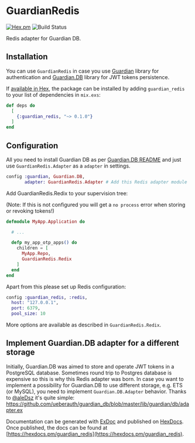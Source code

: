 # GuardianRedis

[![Hex.pm](https://img.shields.io/hexpm/v/guardian_redis.svg)](https://hex.pm/packages/guardian_redis)
![Build Status](https://github.com/alexfilatov/guardian_redis/workflows/Continuous%20Integration/badge.svg)

Redis adapter for Guardian DB.

## Installation

You can use `GuardianRedis` in case you use [Guardian](https://github.com/ueberauth/guardian) library for authentication
and [Guardian.DB](https://github.com/ueberauth/guardian_db) library for JWT tokens persistence.

If [available in Hex](https://hex.pm/docs/publish), the package can be installed
by adding `guardian_redis` to your list of dependencies in `mix.exs`:

```elixir
def deps do
  [
    {:guardian_redis, "~> 0.1.0"}
  ]
end
```


## Configuration

All you need to install Guardian DB as per [Guardian.DB README](https://github.com/ueberauth/guardian_db#readme)
and just use `GuardianRedis.Adapter` as a `adapter` in settings.

```elixir
config :guardian, Guardian.DB,
       adapter: GuardianRedis.Adapter # Add this Redis adapter module
```

Add GuardianRedis.Redix to your supervision tree:

(Note: If this is not configured you will get a `no process` error when storing or revoking tokens!)

```elixir
defmodule MyApp.Application do

  # ...

  defp my_app_otp_apps() do
    children = [
      MyApp.Repo,
      GuardianRedis.Redix
    ]
  end
end
```

Apart from this please set up Redis configuration:

```elixir
config :guardian_redis, :redis,
  host: "127.0.0.1",
  port: 6379,
  pool_size: 10
```

More options are available as described in `GuardianRedis.Redix`.


## Implement Guardian.DB adapter for a different storage

Initially, Guardian.DB was aimed to store and operate JWT tokens in a PostgreSQL database.
Sometimes round trip to Postgres database is expensive so this is why this Redis adapter was born.
In case you want to implement a possibility for Guardian.DB to use different storage, e.g. ETS (or MySQL),
you need to implement `Guardian.DB.Adapter` behavior. Thanks to [@aleDsz](https://github.com/aleDsz) it's quite simple:
https://github.com/ueberauth/guardian_db/blob/master/lib/guardian/db/adapter.ex

Documentation can be generated with [ExDoc](https://github.com/elixir-lang/ex_doc)
and published on [HexDocs](https://hexdocs.pm). Once published, the docs can
be found at [https://hexdocs.pm/guardian_redis](https://hexdocs.pm/guardian_redis).

